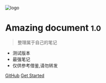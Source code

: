 ![logo](/media/icon.svg)

# Amazing document <small>1.0</small>

> 整理属于自己的笔记

- 测试版本
- 最强笔记
- 仅供参考借鉴,请勿转发

[GitHub](https://github.com/docsifyjs/docsify/)
[Get Started](#docsify)

<!-- 背景图片 -->
<!-- ![](_media/bg.png) -->
<!-- 背景色 -->
<!-- ![color](#f0f0f0) -->
